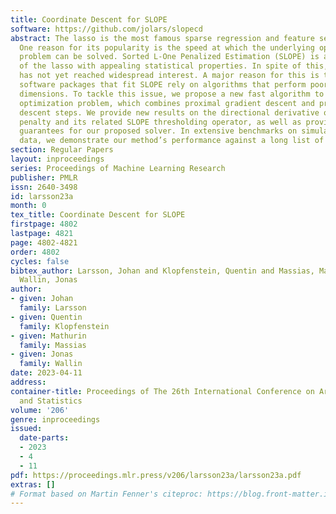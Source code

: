 ```yaml
---
title: Coordinate Descent for SLOPE
software: https://github.com/jolars/slopecd
abstract: The lasso is the most famous sparse regression and feature selection method.
  One reason for its popularity is the speed at which the underlying optimization
  problem can be solved. Sorted L-One Penalized Estimation (SLOPE) is a generalization
  of the lasso with appealing statistical properties. In spite of this, the method
  has not yet reached widespread interest. A major reason for this is that current
  software packages that fit SLOPE rely on algorithms that perform poorly in high
  dimensions. To tackle this issue, we propose a new fast algorithm to solve the SLOPE
  optimization problem, which combines proximal gradient descent and proximal coordinate
  descent steps. We provide new results on the directional derivative of the SLOPE
  penalty and its related SLOPE thresholding operator, as well as provide convergence
  guarantees for our proposed solver. In extensive benchmarks on simulated and real
  data, we demonstrate our method’s performance against a long list of competing algorithms.
section: Regular Papers
layout: inproceedings
series: Proceedings of Machine Learning Research
publisher: PMLR
issn: 2640-3498
id: larsson23a
month: 0
tex_title: Coordinate Descent for SLOPE
firstpage: 4802
lastpage: 4821
page: 4802-4821
order: 4802
cycles: false
bibtex_author: Larsson, Johan and Klopfenstein, Quentin and Massias, Mathurin and
  Wallin, Jonas
author:
- given: Johan
  family: Larsson
- given: Quentin
  family: Klopfenstein
- given: Mathurin
  family: Massias
- given: Jonas
  family: Wallin
date: 2023-04-11
address:
container-title: Proceedings of The 26th International Conference on Artificial Intelligence
  and Statistics
volume: '206'
genre: inproceedings
issued:
  date-parts:
  - 2023
  - 4
  - 11
pdf: https://proceedings.mlr.press/v206/larsson23a/larsson23a.pdf
extras: []
# Format based on Martin Fenner's citeproc: https://blog.front-matter.io/posts/citeproc-yaml-for-bibliographies/
---
```


